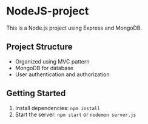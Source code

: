 # NodeJS-project

This is a Node.js project using Express and MongoDB.

## Project Structure
- Organized using MVC pattern
- MongoDB for database
- User authentication and authorization

## Getting Started
1. Install dependencies: `npm install`
2. Start the server: `npm start` or `nodemon server.js` 